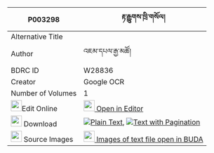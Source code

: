 |P003298|རྟ་རྒྱུགས་ཁྲི་གསོལ། 
| --- | --- 
|Alternative Title |
|Author| འཇམ་དཔལ་རྒྱ་མཚོ།
|BDRC ID | W28836
|Creator | Google OCR
|Number of Volumes| 1
|<img width="25" src="https://img.icons8.com/color/25/000000/edit-property.png">Edit Online| [<img width="25" src="https://avatars.githubusercontent.com/u/45091458?s=200&v=4"> Open in Editor](http://editor.openpecha.org/P003298)
|<img width="25" src="https://img.icons8.com/fluent/48/000000/download-2.png"/>  Download | [![](https://img.icons8.com/color/20/000000/txt.png)Plain Text](https://github.com/Openpecha/P003298/releases/download/v1/ta_gyuk_tri_sol_plain_P003298.zip), [![](https://img.icons8.com/color/20/000000/txt.png)Text with Pagination](https://github.com/Openpecha/P003298/releases/download/v1/ta_gyuk_tri_sol_pages_P003298.zip)
|<img width="25" src="https://img.icons8.com/plasticine/100/000000/pictures-folder.png"/>  Source Images | [<img width="25" src="https://library.bdrc.io/icons/BUDA-small.svg"> Images of text file open in BUDA](https://library.bdrc.io/show/bdr:W28836)